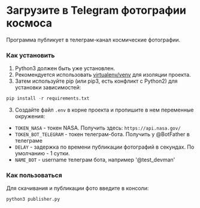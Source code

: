 # Загрузите в Telegram фотографии космоса
Программа публикует в телеграм-канал космические фотографии.

### Как установить
1. Python3 должен быть уже установлен. 
2. Рекомендуется использовать [virtualenv/venv](https://docs.python.org/3/library/venv.html) для изоляции проекта.
3. Затем используйте pip (или pip3, есть конфликт с Python2) для установки зависимостей:
```python
pip install -r requirements.txt
```
3. Создайте файл ```.env``` в корне проекта и пропишите в нем переменные окружения: 
- ```TOKEN_NASA``` - токен NASA. Получить здесь: ```https://api.nasa.gov/```
- ```TOKEN_BOT_TELEGRAM``` - токен телеграм-бота. Получить у @BotFather в телеграме
- ```DELAY``` - задержка по времени публикации фотографий в секундах. По умолчанию - 1 сутки.
- ```NAME_BOT``` - username телеграм бота, например '@test_devman'
### Как пользоваться
Для скачивания и публикации фото введите в консоли:
```python
python3 publisher.py 
```
